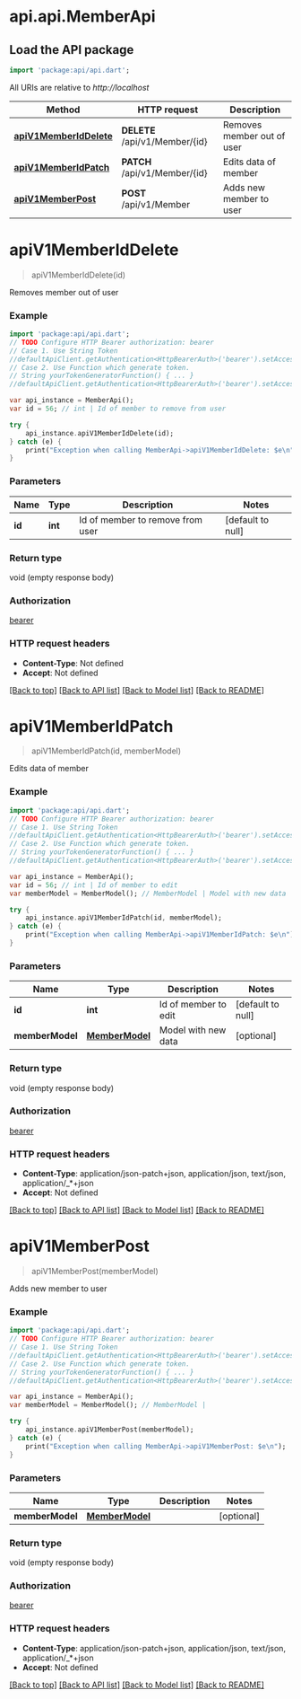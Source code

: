 # api.api.MemberApi

## Load the API package
```dart
import 'package:api/api.dart';
```

All URIs are relative to *http://localhost*

Method | HTTP request | Description
------------- | ------------- | -------------
[**apiV1MemberIdDelete**](MemberApi.md#apiV1MemberIdDelete) | **DELETE** /api/v1/Member/{id} | Removes member out of user
[**apiV1MemberIdPatch**](MemberApi.md#apiV1MemberIdPatch) | **PATCH** /api/v1/Member/{id} | Edits data of member
[**apiV1MemberPost**](MemberApi.md#apiV1MemberPost) | **POST** /api/v1/Member | Adds new member to user


# **apiV1MemberIdDelete**
> apiV1MemberIdDelete(id)

Removes member out of user

### Example 
```dart
import 'package:api/api.dart';
// TODO Configure HTTP Bearer authorization: bearer
// Case 1. Use String Token
//defaultApiClient.getAuthentication<HttpBearerAuth>('bearer').setAccessToken('YOUR_ACCESS_TOKEN');
// Case 2. Use Function which generate token.
// String yourTokenGeneratorFunction() { ... }
//defaultApiClient.getAuthentication<HttpBearerAuth>('bearer').setAccessToken(yourTokenGeneratorFunction);

var api_instance = MemberApi();
var id = 56; // int | Id of member to remove from user

try { 
    api_instance.apiV1MemberIdDelete(id);
} catch (e) {
    print("Exception when calling MemberApi->apiV1MemberIdDelete: $e\n");
}
```

### Parameters

Name | Type | Description  | Notes
------------- | ------------- | ------------- | -------------
 **id** | **int**| Id of member to remove from user | [default to null]

### Return type

void (empty response body)

### Authorization

[bearer](../README.md#bearer)

### HTTP request headers

 - **Content-Type**: Not defined
 - **Accept**: Not defined

[[Back to top]](#) [[Back to API list]](../README.md#documentation-for-api-endpoints) [[Back to Model list]](../README.md#documentation-for-models) [[Back to README]](../README.md)

# **apiV1MemberIdPatch**
> apiV1MemberIdPatch(id, memberModel)

Edits data of member

### Example 
```dart
import 'package:api/api.dart';
// TODO Configure HTTP Bearer authorization: bearer
// Case 1. Use String Token
//defaultApiClient.getAuthentication<HttpBearerAuth>('bearer').setAccessToken('YOUR_ACCESS_TOKEN');
// Case 2. Use Function which generate token.
// String yourTokenGeneratorFunction() { ... }
//defaultApiClient.getAuthentication<HttpBearerAuth>('bearer').setAccessToken(yourTokenGeneratorFunction);

var api_instance = MemberApi();
var id = 56; // int | Id of member to edit
var memberModel = MemberModel(); // MemberModel | Model with new data

try { 
    api_instance.apiV1MemberIdPatch(id, memberModel);
} catch (e) {
    print("Exception when calling MemberApi->apiV1MemberIdPatch: $e\n");
}
```

### Parameters

Name | Type | Description  | Notes
------------- | ------------- | ------------- | -------------
 **id** | **int**| Id of member to edit | [default to null]
 **memberModel** | [**MemberModel**](MemberModel.md)| Model with new data | [optional] 

### Return type

void (empty response body)

### Authorization

[bearer](../README.md#bearer)

### HTTP request headers

 - **Content-Type**: application/json-patch+json, application/json, text/json, application/_*+json
 - **Accept**: Not defined

[[Back to top]](#) [[Back to API list]](../README.md#documentation-for-api-endpoints) [[Back to Model list]](../README.md#documentation-for-models) [[Back to README]](../README.md)

# **apiV1MemberPost**
> apiV1MemberPost(memberModel)

Adds new member to user

### Example 
```dart
import 'package:api/api.dart';
// TODO Configure HTTP Bearer authorization: bearer
// Case 1. Use String Token
//defaultApiClient.getAuthentication<HttpBearerAuth>('bearer').setAccessToken('YOUR_ACCESS_TOKEN');
// Case 2. Use Function which generate token.
// String yourTokenGeneratorFunction() { ... }
//defaultApiClient.getAuthentication<HttpBearerAuth>('bearer').setAccessToken(yourTokenGeneratorFunction);

var api_instance = MemberApi();
var memberModel = MemberModel(); // MemberModel | 

try { 
    api_instance.apiV1MemberPost(memberModel);
} catch (e) {
    print("Exception when calling MemberApi->apiV1MemberPost: $e\n");
}
```

### Parameters

Name | Type | Description  | Notes
------------- | ------------- | ------------- | -------------
 **memberModel** | [**MemberModel**](MemberModel.md)|  | [optional] 

### Return type

void (empty response body)

### Authorization

[bearer](../README.md#bearer)

### HTTP request headers

 - **Content-Type**: application/json-patch+json, application/json, text/json, application/_*+json
 - **Accept**: Not defined

[[Back to top]](#) [[Back to API list]](../README.md#documentation-for-api-endpoints) [[Back to Model list]](../README.md#documentation-for-models) [[Back to README]](../README.md)


